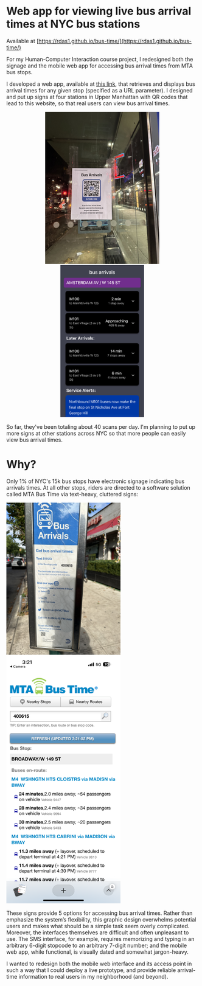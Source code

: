 # Web app for viewing live bus arrival times at NYC bus stations

Available at [https://rdas1.github.io/bus-time/](https://rdas1.github.io/bus-time/)

For my Human-Computer Interaction course project, I redesigned both the signage and the mobile web app for accessing bus arrival times from MTA bus stops.

I developed a web app, available at [this link](https://rdas1.github.io/bus-time/#/403483), that retrieves and displays bus arrival times for any given stop (specified as a URL parameter). I designed and put up signs at four stations in Upper Manhattan with QR codes that lead to this website, so that real users can view bus arrival times. 

<p float="left" align="center">
    <img src="images/example_sign.JPG" alt="My redesigned signage, posted at the Amsterdam Avenue / W 145th St bus stop" height="400"/>
    <img src="images/example_page.JPG" alt="My redesigned webpage, showing bus arrivals at Amsterdam Avenue / W 145th St bus stop" height="400"/>
</p>

So far, they've been totaling about 40 scans per day. I'm planning to put up more signs at other stations across NYC so that more people can easily view bus arrival times.


# Why?

Only 1% of NYC's 15k bus stops have electronic signage indicating bus arrivals times. At all other stops, riders are directed to a software solution called MTA Bus Time via text-heavy, cluttered signs:
<p float="left align="center">
    <img src="images/mta_sign.JPG" alt="Current MTA Signage" height="400"/>
    <img src="images/mta_interface.PNG" alt="Current MTA web interface" width="300"/>
</p>
These signs provide 5 options for accessing bus arrival times. Rather than emphasize the system’s flexibility, this graphic design overwhelms potential users and makes what should be a simple task seem overly complicated. Moreover, the interfaces themselves are difficult and often unpleasant to use. The SMS interface, for example, requires memorizing and typing in an arbitrary 6-digit stopcode to an arbitrary 7-digit number; and the mobile web app, while functional, is visually dated and somewhat jargon-heavy.

I wanted to redesign both the mobile web interface and its access point in such a way that I could deploy a live prototype, and provide reliable arrival-time information to real users in my neighborhood (and beyond).

